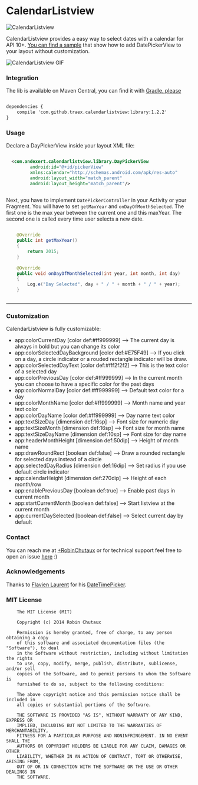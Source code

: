 CalendarListview
================

![CalendarListview](https://github.com/traex/CalendarListview/blob/master/header.png)

CalendarListview provides a easy way to select dates with a calendar for API 10+. [You can find a sample](https://github.com/traex/CalendarListview/blob/master/sample/) that show how to add DatePickerView to your layout without customization. 

![CalendarListview GIF](https://github.com/traex/CalendarListview/blob/master/demo.gif)
 
### Integration
The lib is available on Maven Central, you can find it with [Gradle, please](http://gradleplease.appspot.com/#calendarlistview)
``` xml

dependencies {
    compile 'com.github.traex.calendarlistview:library:1.2.2'
}

```
 
### Usage
 
Declare a DayPickerView inside your layout XML file:
 
``` xml

  <com.andexert.calendarlistview.library.DayPickerView
         android:id="@+id/pickerView"
         xmlns:calendar="http://schemas.android.com/apk/res-auto"
         android:layout_width="match_parent"
         android:layout_height="match_parent"/>
         
```

Next, you have to implement `DatePickerController` in your Activity or your Fragment. You will have to set `getMaxYear` and `onDayOfMonthSelected`. The first one is the max year between the current one and this maxYear. The second one is called every time user selects a new date.

``` java

    @Override
    public int getMaxYear()
    {
        return 2015;
    }
    
    @Override
    public void onDayOfMonthSelected(int year, int month, int day)
    {
        Log.e("Day Selected", day + " / " + month + " / " + year);
    }
    
```

---

### Customization

CalendarListview is fully customizable:

* app:colorCurrentDay [color def:#ff999999] --> The current day is always in bold but you can change its color
* app:colorSelectedDayBackground [color def:#E75F49] --> If you click on a day, a circle indicator or a rouded rectangle indicator will be draw.
* app:colorSelectedDayText [color def:#fff2f2f2] --> This is the text color of a selected day
* app:colorPreviousDay [color def:#ff999999] --> In the current month you can choose to have a specific color for the past days
* app:colorNormalDay [color def:#ff999999] --> Default text color for a day
* app:colorMonthName [color def:#ff999999] --> Month name and year text color
* app:colorDayName [color def:#ff999999] --> Day name text color
* app:textSizeDay [dimension def:16sp] --> Font size for numeric day
* app:textSizeMonth [dimension def:16sp] --> Font size for month name
* app:textSizeDayName [dimension def:10sp] --> Font size for day name
* app:headerMonthHeight [dimension def:50dip] --> Height of month name
* app:drawRoundRect [boolean def:false] --> Draw a rounded rectangle for selected days instead of a circle
* app:selectedDayRadius [dimension def:16dip] --> Set radius if you use default circle indicator
* app:calendarHeight [dimension def:270dip] --> Height of each month/row
* app:enablePreviousDay [boolean def:true] --> Enable past days in current month
* app:startCurrentMonth [boolean def:false] --> Start listview at the current month
* app:currentDaySelected [boolean def:false] --> Select current day by default

### Contact

You can reach me at [+RobinChutaux](https://plus.google.com/+RobinChutaux) or for technical support feel free to open an issue [here](https://github.com/traex/CalendarListview/issues) :)

### Acknowledgements

Thanks to [Flavien Laurent](https://github.com/flavienlaurent) for his [DateTimePicker](https://github.com/flavienlaurent/datetimepicker).

### MIT License

```
    The MIT License (MIT)
    
    Copyright (c) 2014 Robin Chutaux
    
    Permission is hereby granted, free of charge, to any person obtaining a copy
    of this software and associated documentation files (the "Software"), to deal
    in the Software without restriction, including without limitation the rights
    to use, copy, modify, merge, publish, distribute, sublicense, and/or sell
    copies of the Software, and to permit persons to whom the Software is
    furnished to do so, subject to the following conditions:
    
    The above copyright notice and this permission notice shall be included in
    all copies or substantial portions of the Software.
    
    THE SOFTWARE IS PROVIDED "AS IS", WITHOUT WARRANTY OF ANY KIND, EXPRESS OR
    IMPLIED, INCLUDING BUT NOT LIMITED TO THE WARRANTIES OF MERCHANTABILITY,
    FITNESS FOR A PARTICULAR PURPOSE AND NONINFRINGEMENT. IN NO EVENT SHALL THE
    AUTHORS OR COPYRIGHT HOLDERS BE LIABLE FOR ANY CLAIM, DAMAGES OR OTHER
    LIABILITY, WHETHER IN AN ACTION OF CONTRACT, TORT OR OTHERWISE, ARISING FROM,
    OUT OF OR IN CONNECTION WITH THE SOFTWARE OR THE USE OR OTHER DEALINGS IN
    THE SOFTWARE.
```
